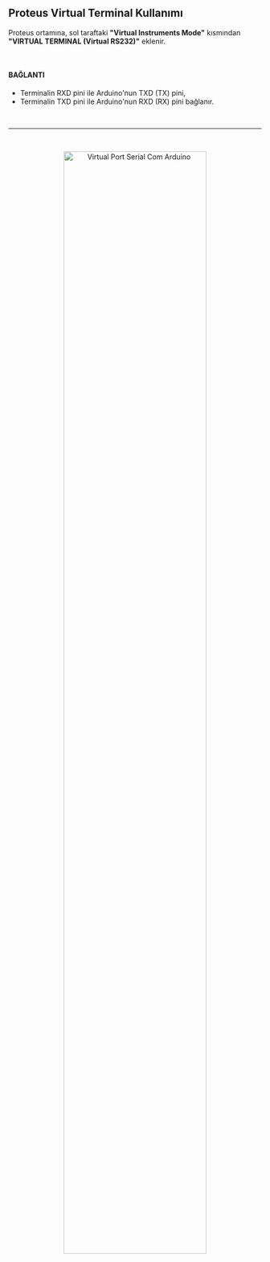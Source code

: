 ## Proteus Virtual Terminal Kullanımı
Proteus ortamına, sol taraftaki **"Virtual Instruments Mode"** kısmından **"VIRTUAL TERMINAL (Virtual RS232)"** eklenir.  

<br />

#### BAĞLANTI
* Terminalin RXD pini ile Arduino'nun TXD (TX) pini,
* Terminalin TXD pini ile Arduino'nun RXD (RX) pini bağlanır.  

<br />

---  
<br />

<p align="center">
  <img src="https://github.com/abdullahdangac/Proteus/tree/main/Serial_Communication_with_Arduino/Virtual_Terminal/Proteus_Sources/Virtual_Port_Serial_Com_Arduino.jpg" alt="Virtual Port Serial Com Arduino" width="75%" height="75%" title="Virtual Port Serial Com Arduino">
</p>